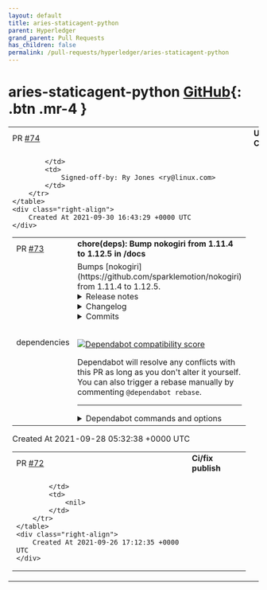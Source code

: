 ```yaml
---
layout: default
title: aries-staticagent-python
parent: Hyperledger
grand_parent: Pull Requests
has_children: false
permalink: /pull-requests/hyperledger/aries-staticagent-python
---
```


# aries-staticagent-python <span class="fs-3 right-align">[GitHub](https://github.com/hyperledger/aries-staticagent-python){: .btn .mr-4 }</span>


<div>
    <table>
        <tr>
            <td>
                PR <a href="https://github.com/hyperledger/aries-staticagent-python/pull/74" class=".btn">#74</a>
            </td>
            <td>
                <b>
                    Update CONTRIBUTING.md
                </b>
            </td>
        </tr>
        <tr>
            <td>
                
            </td>
            <td>
                Signed-off-by: Ry Jones <ry@linux.com>
            </td>
        </tr>
    </table>
    <div class="right-align">
        Created At 2021-09-30 16:43:29 +0000 UTC
    </div>
</div>

<div>
    <table>
        <tr>
            <td>
                PR <a href="https://github.com/hyperledger/aries-staticagent-python/pull/73" class=".btn">#73</a>
            </td>
            <td>
                <b>
                    chore(deps): Bump nokogiri from 1.11.4 to 1.12.5 in /docs
                </b>
            </td>
        </tr>
        <tr>
            <td>
                <span class="chip">dependencies</span>
            </td>
            <td>
                Bumps [nokogiri](https://github.com/sparklemotion/nokogiri) from 1.11.4 to 1.12.5.
<details>
<summary>Release notes</summary>
<p><em>Sourced from <a href="https://github.com/sparklemotion/nokogiri/releases">nokogiri's releases</a>.</em></p>
<blockquote>
<h2>1.12.5 / 2021-09-27</h2>
<h3>Security</h3>
<p>[JRuby] Address CVE-2021-41098 (<a href="https://github.com/sparklemotion/nokogiri/security/advisories/GHSA-2rr5-8q37-2w7h">GHSA-2rr5-8q37-2w7h</a>).</p>
<p>In Nokogiri v1.12.4 and earlier, on JRuby only, the SAX parsers resolve external entities (XXE) by default. This fix turns off entity-resolution-by-default in the JRuby SAX parsers to match the CRuby SAX parsers' behavior.</p>
<p>CRuby users are not affected by this CVE.</p>
<h3>Fixed</h3>
<ul>
<li>[CRuby] <code>Document#to_xhtml</code> properly serializes self-closing tags in libxml &gt; 2.9.10. A behavior change introduced in libxml 2.9.11 resulted in emitting start and and tags (e.g., <code>&lt;br&gt;&lt;/br&gt;</code>) instead of a self-closing tag (e.g., <code>&lt;br/&gt;</code>) in previous Nokogiri versions. [<a href="https://github-redirect.dependabot.com/sparklemotion/nokogiri/issues/2324">#2324</a>]</li>
</ul>
<hr />
<p>SHA256 checksums:</p>
<pre><code>36bfa3a07aced069b3f3c9b39d9fb62cb0728d284d02b079404cd55780beaeff  nokogiri-1.12.5-arm64-darwin.gem
16b1a9ddbb70a9c998462912a5972097cbc79c3e01eb373906886ef8a469f589  nokogiri-1.12.5-java.gem
218dcc6edd1b49cc6244b5f88afb978739bb2f3f166c271557fe5f51e4bc713c  nokogiri-1.12.5-x64-mingw32.gem
e33bb919d64c16d931a5f26dc880969e587d225cfa97e6b56e790fb52179f527  nokogiri-1.12.5-x86-linux.gem
e13c2ed011b8346fbd589e96fe3542d763158bc2c7ad0f4f55f6d801afd1d9ff  nokogiri-1.12.5-x86-mingw32.gem
1ed64f7db7c1414b87fce28029f2a10128611d2037e0871ba298d00f9a00edd6  nokogiri-1.12.5-x86_64-darwin.gem
0868c8d0a147904d4dedaaa05af5f06656f2d3c67e4432601718559bf69d6cea  nokogiri-1.12.5-x86_64-linux.gem
2b20905942acc580697c8c496d0d1672ab617facb9d30d156b3c7676e67902ec  nokogiri-1.12.5.gem
</code></pre>
<h2>1.12.4 / 2021-08-29</h2>
<h3>Notable fix: Namespace inheritance</h3>
<p>Namespace behavior when reparenting nodes has historically been poorly specified and the behavior diverged between CRuby and JRuby. As a result, making this behavior consistent in v1.12.0 introduced a breaking change.</p>
<p>This patch release reverts the Builder behavior present in v1.12.0..v1.12.3 but keeps the Document behavior. This release also introduces a Document attribute to allow affected users to easily change this behavior for their legacy code without invasive changes.</p>
<h4>Compensating Feature in XML::Document</h4>
<p>This release of Nokogiri introduces a new <code>Document</code> boolean attribute, <code>namespace_inheritance</code>, which controls whether children should inherit a namespace when they are reparented. <code>Nokogiri::XML:Document</code> defaults this attribute to <code>false</code> meaning &quot;do not inherit,&quot; thereby making explicit the behavior change introduced in v1.12.0.</p>
<p>CRuby users who desire the pre-v1.12.0 behavior may set <code>document.namespace_inheritance = true</code> before reparenting nodes.</p>
<p>See <a href="https://nokogiri.org/rdoc/Nokogiri/XML/Document.html#namespace_inheritance-instance_method">https://nokogiri.org/rdoc/Nokogiri/XML/Document.html#namespace_inheritance-instance_method</a> for example usage.</p>
<h4>Fix for XML::Builder</h4>
<!-- raw HTML omitted -->
</blockquote>
<p>... (truncated)</p>
</details>
<details>
<summary>Changelog</summary>
<p><em>Sourced from <a href="https://github.com/sparklemotion/nokogiri/blob/main/CHANGELOG.md">nokogiri's changelog</a>.</em></p>
<blockquote>
<h2>1.12.5 / 2021-09-27</h2>
<h3>Security</h3>
<p>[JRuby] Address CVE-2021-41098 (<a href="https://github.com/sparklemotion/nokogiri/security/advisories/GHSA-2rr5-8q37-2w7h">GHSA-2rr5-8q37-2w7h</a>).</p>
<p>In Nokogiri v1.12.4 and earlier, on JRuby only, the SAX parsers resolve external entities (XXE) by default. This fix turns off entity-resolution-by-default in the JRuby SAX parsers to match the CRuby SAX parsers' behavior.</p>
<p>CRuby users are not affected by this CVE.</p>
<h3>Fixed</h3>
<ul>
<li>[CRuby] <code>Document#to_xhtml</code> properly serializes self-closing tags in libxml &gt; 2.9.10. A behavior change introduced in libxml 2.9.11 resulted in emitting start and and tags (e.g., <code>&lt;br&gt;&lt;/br&gt;</code>) instead of a self-closing tag (e.g., <code>&lt;br/&gt;</code>) in previous Nokogiri versions. [<a href="https://github-redirect.dependabot.com/sparklemotion/nokogiri/issues/2324">#2324</a>]</li>
</ul>
<h2>1.12.4 / 2021-08-29</h2>
<h3>Notable fix: Namespace inheritance</h3>
<p>Namespace behavior when reparenting nodes has historically been poorly specified and the behavior diverged between CRuby and JRuby. As a result, making this behavior consistent in v1.12.0 introduced a breaking change.</p>
<p>This patch release reverts the Builder behavior present in v1.12.0..v1.12.3 but keeps the Document behavior. This release also introduces a Document attribute to allow affected users to easily change this behavior for their legacy code without invasive changes.</p>
<h4>Compensating Feature in XML::Document</h4>
<p>This release of Nokogiri introduces a new <code>Document</code> boolean attribute, <code>namespace_inheritance</code>, which controls whether children should inherit a namespace when they are reparented. <code>Nokogiri::XML:Document</code> defaults this attribute to <code>false</code> meaning &quot;do not inherit,&quot; thereby making explicit the behavior change introduced in v1.12.0.</p>
<p>CRuby users who desire the pre-v1.12.0 behavior may set <code>document.namespace_inheritance = true</code> before reparenting nodes.</p>
<p>See <a href="https://nokogiri.org/rdoc/Nokogiri/XML/Document.html#namespace_inheritance-instance_method">https://nokogiri.org/rdoc/Nokogiri/XML/Document.html#namespace_inheritance-instance_method</a> for example usage.</p>
<h4>Fix for XML::Builder</h4>
<p>However, recognizing that we want <code>Builder</code>-created children to inherit namespaces, Builder now will set <code>namespace_inheritance=true</code> on the underlying document for both JRuby and CRuby. This means that, on CRuby, the pre-v1.12.0 behavior is restored.</p>
<p>Users who want to turn this behavior off may pass a keyword argument to the Builder constructor like so:</p>
<pre lang="ruby"><code>Nokogiri::XML::Builder.new(namespace_inheritance: false)
</code></pre>
<p>See <a href="https://nokogiri.org/rdoc/Nokogiri/XML/Builder.html#label-Namespace+inheritance">https://nokogiri.org/rdoc/Nokogiri/XML/Builder.html#label-Namespace+inheritance</a> for example usage.</p>
<h4>Downstream gem maintainers</h4>
<p>Note that any downstream gems may want to specifically omit Nokogiri v1.12.0--v1.12.3 from their dependency specification if they rely on child namespace inheritance:</p>
<!-- raw HTML omitted -->
</blockquote>
<p>... (truncated)</p>
</details>
<details>
<summary>Commits</summary>
<ul>
<li><a href="https://github.com/sparklemotion/nokogiri/commit/47f6a461fdc3e375b30522259e48569fb578dece"><code>47f6a46</code></a> version bump to v1.12.5</li>
<li><a href="https://github.com/sparklemotion/nokogiri/commit/2a0ac88518fdd1509d14c4cbdb9784c73dd8a839"><code>2a0ac88</code></a> update CHANGELOG</li>
<li><a href="https://github.com/sparklemotion/nokogiri/commit/6b6063782cefc42e527dc967c6119125cae0042d"><code>6b60637</code></a> Merge pull request <a href="https://github-redirect.dependabot.com/sparklemotion/nokogiri/issues/2329">#2329</a> from sparklemotion/flavorjones-GHSA-2rr5-8q37-2w7h_1...</li>
<li><a href="https://github.com/sparklemotion/nokogiri/commit/4bd943cae3039c51c3f54de9cd76abbfb647666b"><code>4bd943c</code></a> fix(jruby): SAX parser uses an entity resolver</li>
<li><a href="https://github.com/sparklemotion/nokogiri/commit/f943ee4108b007d225e00c3ac7da00df17b81b1a"><code>f943ee4</code></a> refactor(jruby): handle errors more consistently</li>
<li><a href="https://github.com/sparklemotion/nokogiri/commit/27901227488ea7e439777cfc907e52c68622e6a3"><code>2790122</code></a> format: test files</li>
<li><a href="https://github.com/sparklemotion/nokogiri/commit/01e1618f7551ae3c32c1a5790c1004c18a46b316"><code>01e1618</code></a> Merge pull request <a href="https://github-redirect.dependabot.com/sparklemotion/nokogiri/issues/2327">#2327</a> from sparklemotion/2324-xhtml-self-closing-tags_v1.12.x</li>
<li><a href="https://github.com/sparklemotion/nokogiri/commit/a0180c72c55c44b8e0db3a98040bd5f115742817"><code>a0180c7</code></a> fix: HTML4::Document.to_xhtml self-closing tags</li>
<li><a href="https://github.com/sparklemotion/nokogiri/commit/564ac1787303332e0b2b92311ff6f1b30a893eae"><code>564ac17</code></a> release v1.12.4</li>
<li><a href="https://github.com/sparklemotion/nokogiri/commit/4d5754baede4fc98cd4f12754f479bd228b6b55b"><code>4d5754b</code></a> backport <a href="https://github-redirect.dependabot.com/sparklemotion/nokogiri/issues/2320">#2320</a></li>
<li>Additional commits viewable in <a href="https://github.com/sparklemotion/nokogiri/compare/v1.11.4...v1.12.5">compare view</a></li>
</ul>
</details>
<br />


[![Dependabot compatibility score](https://dependabot-badges.githubapp.com/badges/compatibility_score?dependency-name=nokogiri&package-manager=bundler&previous-version=1.11.4&new-version=1.12.5)](https://docs.github.com/en/github/managing-security-vulnerabilities/about-dependabot-security-updates#about-compatibility-scores)

Dependabot will resolve any conflicts with this PR as long as you don't alter it yourself. You can also trigger a rebase manually by commenting `@dependabot rebase`.

[//]: # (dependabot-automerge-start)
[//]: # (dependabot-automerge-end)

---

<details>
<summary>Dependabot commands and options</summary>
<br />

You can trigger Dependabot actions by commenting on this PR:
- `@dependabot rebase` will rebase this PR
- `@dependabot recreate` will recreate this PR, overwriting any edits that have been made to it
- `@dependabot merge` will merge this PR after your CI passes on it
- `@dependabot squash and merge` will squash and merge this PR after your CI passes on it
- `@dependabot cancel merge` will cancel a previously requested merge and block automerging
- `@dependabot reopen` will reopen this PR if it is closed
- `@dependabot close` will close this PR and stop Dependabot recreating it. You can achieve the same result by closing it manually
- `@dependabot ignore this major version` will close this PR and stop Dependabot creating any more for this major version (unless you reopen the PR or upgrade to it yourself)
- `@dependabot ignore this minor version` will close this PR and stop Dependabot creating any more for this minor version (unless you reopen the PR or upgrade to it yourself)
- `@dependabot ignore this dependency` will close this PR and stop Dependabot creating any more for this dependency (unless you reopen the PR or upgrade to it yourself)
- `@dependabot use these labels` will set the current labels as the default for future PRs for this repo and language
- `@dependabot use these reviewers` will set the current reviewers as the default for future PRs for this repo and language
- `@dependabot use these assignees` will set the current assignees as the default for future PRs for this repo and language
- `@dependabot use this milestone` will set the current milestone as the default for future PRs for this repo and language

You can disable automated security fix PRs for this repo from the [Security Alerts page](https://github.com/hyperledger/aries-staticagent-python/network/alerts).

</details>
            </td>
        </tr>
    </table>
    <div class="right-align">
        Created At 2021-09-28 05:32:38 +0000 UTC
    </div>
</div>

<div>
    <table>
        <tr>
            <td>
                PR <a href="https://github.com/hyperledger/aries-staticagent-python/pull/72" class=".btn">#72</a>
            </td>
            <td>
                <b>
                    Ci/fix publish
                </b>
            </td>
        </tr>
        <tr>
            <td>
                
            </td>
            <td>
                <nil>
            </td>
        </tr>
    </table>
    <div class="right-align">
        Created At 2021-09-26 17:12:35 +0000 UTC
    </div>
</div>

